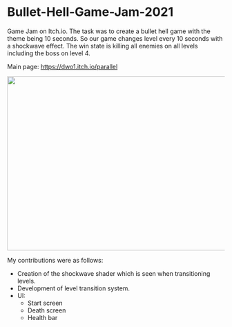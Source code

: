 # Bullet-Hell-Game-Jam-2021

Game Jam on Itch.io.
The task was to create a bullet hell game with the theme being 10 seconds.
So our game changes level every 10 seconds with a shockwave effect. The win state is killing all enemies on all levels including the boss on level 4.

Main page: https://dwo1.itch.io/parallel

<img src="https://media.giphy.com/media/HnA4oNikbBaDc3czmz/giphy.gif" width="800" height="403" />

My contributions were as follows:
- Creation of the shockwave shader which is seen when transitioning levels.
- Development of level transition system.
- UI:
  - Start screen
  - Death screen
  - Health bar
